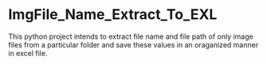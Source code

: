 # ImgFile_Name_Extract_To_EXL
This python project intends to extract file name and file path of only image files from a particular folder and save these values in an oraganized manner in excel file.
